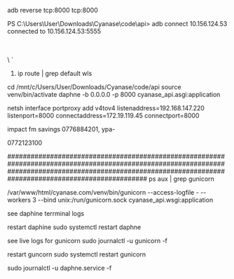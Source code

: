adb reverse tcp:8000 tcp:8000

PS C:\Users\User\Downloads\Cyanase\code\api> adb connect 10.156.124.53
connected to 10.156.124.53:5555


\
\
\\
\`
1. ip route | grep default   wls

cd /mnt/c/Users/User/Downloads/Cyanase/code/api
source venv/bin/activate
 daphne -b 0.0.0.0 -p 8000 cyanase_api.asgi:application

 netsh interface portproxy add v4tov4 listenaddress=192.168.147.220 listenport=8000 connectaddress=172.19.119.45 connectport=8000

 impact fm savings  0776884201, ypa- 

0772123100



############################################################################################################################################################################################################
ps aux | grep gunicorn


/var/www/html/cyanase.com/venv/bin/gunicorn --access-logfile - --workers 3 --bind unix:/run/gunicorn.sock cyanase_api.wsgi:application


see daphine terrminal logs 


restart daphine
sudo systemctl restart daphne

see live logs for gunicorn
sudo journalctl -u gunicorn -f

restart guncorn
sudo systemctl restart gunicorn




 sudo journalctl -u daphne.service -f
